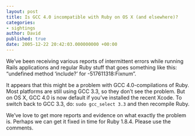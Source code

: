 ```yaml
---
layout: post
title: Is GCC 4.0 incompatible with Ruby on OS X (and elsewhere)?
categories:
- sightings
author: David
published: true
date: 2005-12-22 20:42:03.000000000 +00:00
---
```

<p>We&#8217;ve been receiving various reports of intermittent errors while running Rails applications and regular Ruby stuff that goes something like this: &#8220;undefined method &#8216;include?&#8217; for -517611318:Fixnum&#8221;.</p>
<p>It appears that this might be a problem with <span class="caps">GCC</span> 4.0-compilations of Ruby. Most platforms are still using <span class="caps">GCC</span> 3.3, so they don&#8217;t see the problem. But on OS X, <span class="caps">GCC</span> 4.0 is now default if you&#8217;ve installed the recent Xcode. To switch back to <span class="caps">GCC</span> 3.3, do: <code>sudo gcc_select 3.3</code> and then recompile Ruby.</p>
<p>We&#8217;ve love to get more reports and evidence on what exactly the problem is. Perhaps we can get it fixed in time for Ruby 1.8.4. Please use the comments.</p>